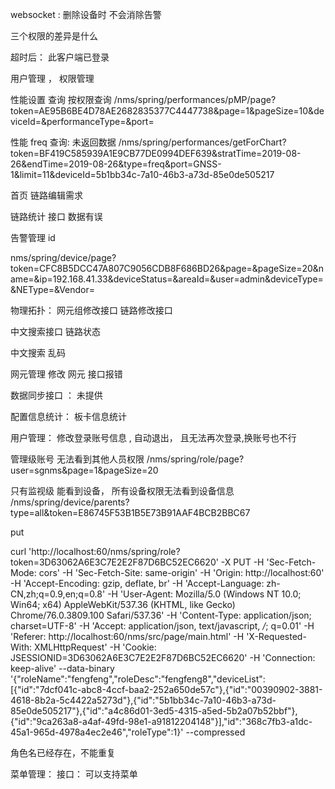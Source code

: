 websocket :
    删除设备时 不会消除告警




三个权限的差异是什么    




超时后： 此客户端已登录



用户管理 ，
权限管理









 性能设置 查询
    按权限查询
 /nms/spring/performances/pMP/page?token=AE95B6BE4D78AE2682835377C4447738&page=1&pageSize=10&deviceId=&performanceType=&port=



性能 freq 查询: 未返回数据
 /nms/spring/performances/getForChart?token=BF419C585939A1E9CB77DE0994DEF639&stratTime=2019-08-26&endTime=2019-08-26&type=freq&port=GNSS-1&limit=11&deviceId=5b1bb34c-7a10-46b3-a73d-85e0de505217 


 首页 链路编辑需求 


链路统计 接口 数据有误



告警管理 id 



<!-- 查询单个设备报错 -->
nms/spring/device/page?token=CFC8B5DCC47A807C9056CDB8F686BD26&page=&pageSize=20&name=&ip=192.168.41.33&deviceStatus=&areaId=&user=admin&deviceType=&NEType=&Vendor=




物理拓扑：
网元组修改接口
链路修改接口


中文搜索接口
链路状态


中文搜索 乱码





网元管理 修改 网元 接口报错


数据同步接口 ： 未提供


配置信息统计：
    板卡信息统计

用户管理：
修改登录账号信息 , 自动退出， 且无法再次登录,换账号也不行


管理级账号 无法看到其他人员权限
/nms/spring/role/page?user=sgnms&page=1&pageSize=20





只有监视级 能看到设备， 
所有设备权限无法看到设备信息
/nms/spring/device/parents?type=all&token=E86745F53B1B5E73B91AAF4BCB2BBC67

<!-- 修改角色 -->

put 

curl 'http://localhost:60/nms/spring/role?token=3D63062A6E3C7E2E2F87D6BC52EC6620' -X PUT -H 'Sec-Fetch-Mode: cors' -H 'Sec-Fetch-Site: same-origin' -H 'Origin: http://localhost:60' -H 'Accept-Encoding: gzip, deflate, br' -H 'Accept-Language: zh-CN,zh;q=0.9,en;q=0.8' -H 'User-Agent: Mozilla/5.0 (Windows NT 10.0; Win64; x64) AppleWebKit/537.36 (KHTML, like Gecko) Chrome/76.0.3809.100 Safari/537.36' -H 'Content-Type: application/json; charset=UTF-8' -H 'Accept: application/json, text/javascript, */*; q=0.01' -H 'Referer: http://localhost:60/nms/src/page/main.html' -H 'X-Requested-With: XMLHttpRequest' -H 'Cookie: JSESSIONID=3D63062A6E3C7E2E2F87D6BC52EC6620' -H 'Connection: keep-alive' --data-binary '{"roleName":"fengfeng","roleDesc":"fengfeng8","deviceList":[{"id":"7dcf041c-abc8-4ccf-baa2-252a650de57c"},{"id":"00390902-3881-4618-8b2a-5c4422a5273d"},{"id":"5b1bb34c-7a10-46b3-a73d-85e0de505217"},{"id":"a4c86d01-3ed5-4315-a5ed-5b2a07b52bbf"},{"id":"9ca263a8-a4af-49fd-98e1-a91812204148"}],"id":"368c7fb3-a1dc-45a1-965d-4978a4ec2e46","roleType":1}' --compressed



角色名已经存在，不能重复



菜单管理：
    接口： 可以支持菜单
